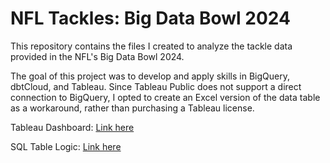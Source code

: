 # NFL Tackles: Big Data Bowl 2024

This repository contains the files I created to analyze the tackle data provided in the NFL's Big Data Bowl 2024.

The goal of this project was to develop and apply skills in BigQuery, dbtCloud, and Tableau. Since Tableau Public does not support a direct connection to BigQuery, I opted to create an Excel version of the data table as a workaround, rather than purchasing a Tableau license.

Tableau Dashboard: [Link here](https://public.tableau.com/app/profile/connor.thornhill/viz/NFL_bdb_2024_tackles/NFLTacklesFor2023?publish=yes)

SQL Table Logic: [Link here](https://github.com/connorthornhill9/nfl_bdb_2024_tackles/blob/main/models/player_tackles_pbp_2024.sql)
